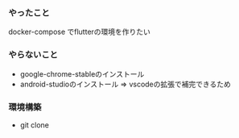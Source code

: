 ### やったこと
docker-compose でflutterの環境を作りたい

### やらないこと
- google-chrome-stableのインストール
- android-studioのインストール
    => vscodeの拡張で補完できるため

### 環境構築
- git clone 